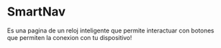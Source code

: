 # SmartNav

Es una pagina de un reloj inteligente que permite interactuar con botones que permiten la conexion con tu dispositivo!
